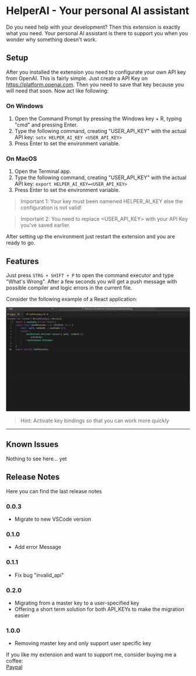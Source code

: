 # HelperAI - Your personal AI assistant

Do you need help with your development? Then this extension is exactly what you need. Your personal AI assistant is there to support you when you wonder why something doesn't work. 
## Setup
 After you installed the extension you need to configurate your own API key from OpenAI. This is fairly simple. Just create a API Key on https://platform.openai.com. Then you need to save that key because you will need that soon. Now act like following:
 ### On Windows
 1. Open the Command Prompt by pressing the Windows key + R, typing "cmd" and pressing Enter.
 2. Type the following command, creating "USER_API_KEY" with the actual API key:
  `setx HELPER_AI_KEY <USER_API_KEY>`
 3. Press Enter to set the environment variable.
 ### On MacOS
 1. Open the Terminal app.
 2. Type the following command, creating "USER_API_KEY" with the actual API key:
  `export HELPER_AI_KEY=<USER_API_KEY>`
 3. Press Enter to set the environment variable.
 > Important 1: Your key must been namened HELPER_AI_KEY else the configuration is not valid!
 
 > Important 2: You need to replace <USER_API_KEY> with your API Key you've saved earlier.

After setting up the environment just restart the extension and you are ready to go.
## Features

 Just press `STRG + SHIFT + P` to open the command executor and type "What's Wrong". After a few seconds you will get a push message with possible compiler and logic errors in the current file.

Consider the following example of a React application:

![Show usecase](images/Fix.gif "Usecase")

> Hint: Activate key bindings so that you can work more quickly

___
## Known Issues
Nothing to see here... yet
## Release Notes
Here you can find the last release notes
### 0.0.3
- Migrate to new VSCode version
### 0.1.0
- Add error Message
### 0.1.1
- Fix bug "invalid_api"
### 0.2.0
- Migrating from a master key to a user-specified key
- Offering a short term solution for both API_KEYs to make the migration easier
### 1.0.0
- Removing master key and only support user specific key

If you like my extension and want to support me, consider buying me a coffee: 
<br/>
[Paypal](https://www.paypal.com/paypalme/PascalThurow)
